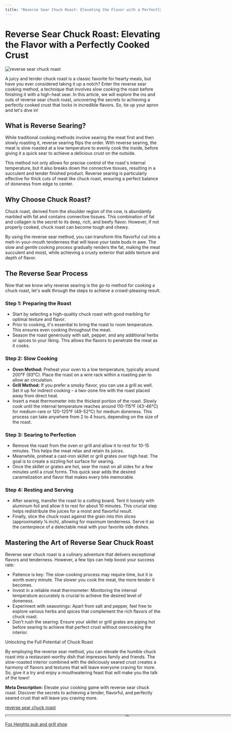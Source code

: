 ```yaml
---
title: "Reverse Sear Chuck Roast: Elevating the Flavor with a Perfectly Cooked Crust"
---
```

# Reverse Sear Chuck Roast: Elevating the Flavor with a Perfectly Cooked Crust


![reverse sear chuck roast](https://images.unsplash.com/photo-1516832779604-54bee05bbc95?ixid=M3w0ODkxMTF8MHwxfHNlYXJjaHwxfHxyZXZlcnNlJTIwc2VhciUyMGNodWNrJTIwcm9hc3R8ZW58MHx8fHwxNjkyODA0MTI0fDA&ixlib=rb-4.0.3&w=512&fit=max)

A juicy and tender chuck roast is a classic favorite for hearty meals, but have you ever considered taking it up a notch? Enter the reverse sear cooking method, a technique that involves slow cooking the roast before finishing it with a high-heat sear. In this article, we will explore the ins and outs of reverse sear chuck roast, uncovering the secrets to achieving a perfectly cooked crust that locks in incredible flavors. So, tie up your apron and let's dive in!

## What is Reverse Searing?

While traditional cooking methods involve searing the meat first and then slowly roasting it, reverse searing flips the order. With reverse searing, the meat is slow roasted at a low temperature to evenly cook the inside, before giving it a quick sear to achieve a delicious crust on the outside.

This method not only allows for precise control of the roast's internal temperature, but it also breaks down the connective tissues, resulting in a succulent and tender finished product. Reverse searing is particularly effective for thick cuts of meat like chuck roast, ensuring a perfect balance of doneness from edge to center.

## Why Choose Chuck Roast?

Chuck roast, derived from the shoulder region of the cow, is abundantly marbled with fat and contains connective tissues. This combination of fat and collagen is the secret to its deep, rich, and beefy flavor. However, if not properly cooked, chuck roast can become tough and chewy.

By using the reverse sear method, you can transform this flavorful cut into a melt-in-your-mouth tenderness that will leave your taste buds in awe. The slow and gentle cooking process gradually renders the fat, making the meat succulent and moist, while achieving a crusty exterior that adds texture and depth of flavor.

## The Reverse Sear Process

Now that we know why reverse searing is the go-to method for cooking a chuck roast, let's walk through the steps to achieve a crowd-pleasing result.

### Step 1: Preparing the Roast

- Start by selecting a high-quality chuck roast with good marbling for optimal texture and flavor.
- Prior to cooking, it's essential to bring the roast to room temperature. This ensures even cooking throughout the meat.
- Season the roast generously with salt, pepper, and any additional herbs or spices to your liking. This allows the flavors to penetrate the meat as it cooks.

### Step 2: Slow Cooking

- **Oven Method:** Preheat your oven to a low temperature, typically around 200°F (93°C). Place the roast on a wire rack within a roasting pan to allow air circulation.
- **Grill Method:** If you prefer a smoky flavor, you can use a grill as well. Set it up for indirect cooking – a two-zone fire with the roast placed away from direct heat.
- Insert a meat thermometer into the thickest portion of the roast. Slowly cook until the internal temperature reaches around 110-115°F (43-46°C) for medium-rare or 120-125°F (49-52°C) for medium doneness. This process can take anywhere from 2 to 4 hours, depending on the size of the roast.

### Step 3: Searing to Perfection

- Remove the roast from the oven or grill and allow it to rest for 10-15 minutes. This helps the meat relax and retain its juices.
- Meanwhile, preheat a cast-iron skillet or grill grates over high heat. The goal is to create a sizzling hot surface for searing.
- Once the skillet or grates are hot, sear the roast on all sides for a few minutes until a crust forms. This quick sear adds the desired caramelization and flavor that makes every bite memorable.

### Step 4: Resting and Serving

- After searing, transfer the roast to a cutting board. Tent it loosely with aluminum foil and allow it to rest for about 10 minutes. This crucial step helps redistribute the juices for a moist and flavorful result.
- Finally, slice the chuck roast against the grain into thin slices (approximately ¼ inch), allowing for maximum tenderness. Serve it as the centerpiece of a delectable meal with your favorite side dishes.

## Mastering the Art of Reverse Sear Chuck Roast

Reverse sear chuck roast is a culinary adventure that delivers exceptional flavors and tenderness. However, a few tips can help boost your success rate:

- Patience is key: The slow-cooking process may require time, but it is worth every minute. The slower you cook the meat, the more tender it becomes.
- Invest in a reliable meat thermometer: Monitoring the internal temperature accurately is crucial to achieve the desired level of doneness.
- Experiment with seasonings: Apart from salt and pepper, feel free to explore various herbs and spices that complement the rich flavors of the chuck roast.
- Don't rush the searing: Ensure your skillet or grill grates are piping hot before searing to achieve that perfect crust without overcooking the interior.

Unlocking the Full Potential of Chuck Roast

By employing the reverse sear method, you can elevate the humble chuck roast into a restaurant-worthy dish that impresses family and friends. The slow-roasted interior combined with the deliciously seared crust creates a harmony of flavors and textures that will leave everyone craving for more. So, give it a try and enjoy a mouthwatering feast that will make you the talk of the town!

**Meta Description:** Elevate your cooking game with reverse sear chuck roast. Discover the secrets to achieving a tender, flavorful, and perfectly seared crust that will leave you craving more.

[reverse sear chuck roast](https://foxheightspubandgrill.com/post/reverse-sear-chuck-roast)

<iframe src='https://foxheightspubandgrill.com/post/reverse-sear-chuck-roast' width='800' height='5'></iframe>

[Fox Heights pub and grill shop](https://foxheightspubandgrill.com/tools/sitemap)